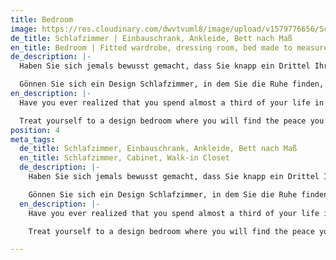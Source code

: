 ```yaml
---
title: Bedroom
image: https://res.cloudinary.com/dwvtvuml8/image/upload/v1579776656/Schlafzimmer-Bett-Ankleide-Schrank_gvuthe.jpg
de_title: Schlafzimmer | Einbauschrank, Ankleide, Bett nach Maß
en_title: Bedroom | Fitted wardrobe, dressing room, bed made to measure
de_description: |-
  Haben Sie sich jemals bewusst gemacht, dass Sie knapp ein Drittel Ihres Lebens im Schlafzimmer verbringen? Schlaf ist essentiell für unsere Gesundheit. Für viele Menschen ist Schlaf ein wertvoller Luxus geworden. Qualität und Dauer Ihres Schlafens hängen von zahlreichen und sensiblen Faktoren ab, die Sie mit bewusstem Verhalten und einem individuellen Interior Design positiv beeinflussen können.

  Gönnen Sie sich ein Design Schlafzimmer, in dem Sie die Ruhe finden, die Sie nach einem ereignisreichen Tag brauchen. Ein Bett nach Maß mit ausreichend Beinfreiheit, ein vom Schlafbereich separierter, begehbarer Kleiderschrank oder ein dezenter Einbauschrank, in dem Unterhaltungselektronik aus Ihrem Sichtfeld verschwindet – all das und weit mehr kann ein Luxus Schlafzimmer bieten. Wir realisieren aufwändige und hochwertige Schlafzimmer mit hohen Anforderungen, integrieren Bäder oder fertigen exklusiv für Sie designte Betten.
en_description: |-
  Have you ever realized that you spend almost a third of your life in the bedroom? Sleep is essential for our health. For many people, sleep has become a valuable luxury. Because quality and duration of your sleep depend on numerous and sensitive factors, which you can positively influence with conscious behavior and an individual interior design.

  Treat yourself to a design bedroom where you will find the peace you deserve after an eventful day. A bed made to measure with sufficient legroom, a walk-in closet separate from the sleeping area or a decentralized built-in closet in which the entertainment electronics disappear from your field of vision. We realize complex, high-quality bedrooms with high requirements and integrated bathrooms, or manufacture exclusive beds specially designed for you.
position: 4
meta_tags:
  de_title: Schlafzimmer, Einbauschrank, Ankleide, Bett nach Maß
  en_title: Schlafzimmer, Cabinet, Walk-in Closet
  de_description: |-
    Haben Sie sich jemals bewusst gemacht, dass Sie knapp ein Drittel Ihres Lebens im Schlafzimmer verbringen? Schlaf ist essentiell für unsere Gesundheit. Für viele Menschen ist Schlaf ein wertvoller Luxus geworden. Qualität und Dauer Ihres Schlafens hängen von zahlreichen und sensiblen Faktoren ab, die Sie mit bewusstem Verhalten und einem individuellen Interior Design positiv beeinflussen können.

    Gönnen Sie sich ein Design Schlafzimmer, in dem Sie die Ruhe finden, die Sie nach einem ereignisreichen Tag brauchen. Ein Bett nach Maß mit ausreichend Beinfreiheit, ein vom Schlafbereich separierter, begehbarer Kleiderschrank oder ein dezenter Einbauschrank, in dem Unterhaltungselektronik aus Ihrem Sichtfeld verschwindet – all das und weit mehr kann ein Luxus Schlafzimmer bieten. Wir realisieren aufwändige und hochwertige Schlafzimmer mit hohen Anforderungen, integrieren Bäder oder fertigen exklusiv für Sie designte Betten.
  en_description: |-
    Have you ever realized that you spend almost a third of your life in the bedroom? Sleep is essential for our health. For many people, sleep has become a valuable luxury. Because quality and duration of your sleep depend on numerous and sensitive factors, which you can positively influence with conscious behavior and an individual interior design.

    Treat yourself to a design bedroom where you will find the peace you deserve after an eventful day. A bed made to measure with sufficient legroom, a walk-in closet separate from the sleeping area or a decentralized built-in closet in which the entertainment electronics disappear from your field of vision. We realize complex, high-quality bedrooms with high requirements and integrated bathrooms, or manufacture exclusive beds specially designed for you.

---
```

